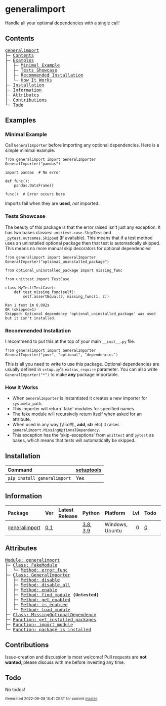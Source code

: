 # generalimport
Handle all your optional dependencies with a single call!

## Contents
<pre>
<a href='#generalimport'>generalimport</a>
├─ <a href='#Contents'>Contents</a>
├─ <a href='#Examples'>Examples</a>
│  ├─ <a href='#Minimal-Example'>Minimal Example</a>
│  ├─ <a href='#Tests-Showcase'>Tests Showcase</a>
│  ├─ <a href='#Recommended-Installation'>Recommended Installation</a>
│  └─ <a href='#How-It-Works'>How It Works</a>
├─ <a href='#Installation'>Installation</a>
├─ <a href='#Information'>Information</a>
├─ <a href='#Attributes'>Attributes</a>
├─ <a href='#Contributions'>Contributions</a>
└─ <a href='#Todo'>Todo</a>
</pre>

## Examples

### Minimal Example

Call `GeneralImporter` before importing any optional dependencies.
Here is a simple minimal example:

```
from generalimport import GeneralImporter
GeneralImporter("pandas")

import pandas  # No error

def func():
    pandas.DataFrame()

func()  # Error occurs here
```

Imports fail when they are **used**, *not* imported.

### Tests Showcase

The beauty of this package is that the error raised isn't just any exception.
It has two bases classes: `unittest.case.SkipTest` and `_pytest.outcomes.Skipped` (If available).
This means that if a test method uses an uninstalled optional package then that test is automatically skipped.
This means no more manual skip decorators for optional dependencies!

```
from generalimport import GeneralImporter
GeneralImporter("optional_uninstalled_package")

from optional_uninstalled_package import missing_func

from unittest import TestCase

class MyTest(TestCase):
    def test_missing_func(self):
        self.assertEqual(3, missing_func(1, 2))
```

```
Ran 1 test in 0.002s
OK (skipped=1)
Skipped: Optional dependency 'optional_uninstalled_package' was used but it isn't installed.
```

### Recommended Installation

I recommend to put this at the top of your main `__init__.py` file.

```
from generalimport import GeneralImporter
GeneralImporter("your", "optional", "dependencies")
```

This is all you need to write to use this package.
Optional dependencies are usually defined in `setup.py`'s `extras_require` parameter.
You can also write `GeneralImporter("*")` to make **any** package importable.

### How It Works

- When `GeneralImporter` is instantiated it creates a new importer for `sys.meta_path`.
- This importer will return 'fake' modules for specified names.
- The fake module will recursively return itself when asked for an attribute.
- When used in any way (\\_\\_call\\_\\_, __add__, __str__ etc) it raises `generalimport.MissingOptionalDependency`.
- This exception has the 'skip-exceptions' from `unittest` and `pytest` as bases, which means that tests will automatically be skipped.

## Installation
| Command                     | <a href='https://pypi.org/project/setuptools'>setuptools</a>   |
|:----------------------------|:---------------------------------------------------------------|
| `pip install generalimport` | Yes                                                            |

## Information
| Package                                                          | Ver                                            | Latest Release   | Python                                                                                                                   | Platform        |   Lvl | Todo                                                      | Cover   |
|:-----------------------------------------------------------------|:-----------------------------------------------|:-----------------|:-------------------------------------------------------------------------------------------------------------------------|:----------------|------:|:----------------------------------------------------------|:--------|
| [generalimport](https://github.com/ManderaGeneral/generalimport) | [0.1](https://pypi.org/project/generalimport/) |                  | [3.8](https://www.python.org/downloads/release/python-380/), [3.9](https://www.python.org/downloads/release/python-390/) | Windows, Ubuntu |     0 | [0](https://github.com/ManderaGeneral/generalimport#Todo) | - %     |

## Attributes
<pre>
<a href='https://github.com/ManderaGeneral/generalimport/blob/master/generalimport/__init__.py#L1'>Module: generalimport</a>
├─ <a href='https://github.com/ManderaGeneral/generalimport/blob/master/generalimport/optional_import.py#L99'>Class: FakeModule</a>
│  └─ <a href='https://github.com/ManderaGeneral/generalimport/blob/master/generalimport/optional_import.py#L107'>Method: error_func</a>
├─ <a href='https://github.com/ManderaGeneral/generalimport/blob/master/generalimport/optional_import.py#L45'>Class: GeneralImporter</a>
│  ├─ <a href='https://github.com/ManderaGeneral/generalimport/blob/master/generalimport/optional_import.py#L78'>Method: disable</a>
│  ├─ <a href='https://github.com/ManderaGeneral/generalimport/blob/master/generalimport/optional_import.py#L93'>Method: disable_all</a>
│  ├─ <a href='https://github.com/ManderaGeneral/generalimport/blob/master/generalimport/optional_import.py#L72'>Method: enable</a>
│  ├─ <a href='https://github.com/ManderaGeneral/generalimport/blob/master/generalimport/optional_import.py#L57'>Method: find_module</a> <b>(Untested)</b>
│  ├─ <a href='https://github.com/ManderaGeneral/generalimport/blob/master/generalimport/optional_import.py#L88'>Method: get_enabled</a>
│  ├─ <a href='https://github.com/ManderaGeneral/generalimport/blob/master/generalimport/optional_import.py#L68'>Method: is_enabled</a>
│  └─ <a href='https://github.com/ManderaGeneral/generalimport/blob/master/generalimport/optional_import.py#L62'>Method: load_module</a>
├─ <a href='https://github.com/ManderaGeneral/generalimport/blob/master/generalimport/optional_import.py#L32'>Class: MissingOptionalDependency</a>
├─ <a href='https://github.com/ManderaGeneral/generalimport/blob/master/generalimport/optional_import.py#L19'>Function: get_installed_packages</a>
├─ <a href='https://github.com/ManderaGeneral/generalimport/blob/master/generalimport/optional_import.py#L115'>Function: import_module</a>
└─ <a href='https://github.com/ManderaGeneral/generalimport/blob/master/generalimport/optional_import.py#L23'>Function: package_is_installed</a>
</pre>

## Contributions
Issue-creation and discussion is most welcome!
Pull requests are **not wanted**, please discuss with me before investing any time.

## Todo

No todos!

<sup>
Generated 2022-09-08 18:41 CEST for commit <a href='https://github.com/ManderaGeneral/generalimport/commit/master'>master</a>.
</sup>
